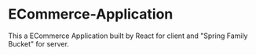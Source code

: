 # ECommerce-Application
This a ECommerce Application built by React for client and "Spring Family Bucket" for server.
